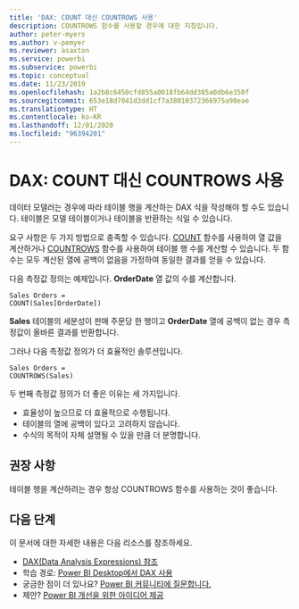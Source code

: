```yaml
---
title: 'DAX: COUNT 대신 COUNTROWS 사용'
description: COUNTROWS 함수를 사용할 경우에 대한 지침입니다.
author: peter-myers
ms.author: v-pemyer
ms.reviewer: asaxton
ms.service: powerbi
ms.subservice: powerbi
ms.topic: conceptual
ms.date: 11/23/2019
ms.openlocfilehash: 1a2b8c6450cfd855a0018fb64dd385a0db6e350f
ms.sourcegitcommit: 653e18d7041d3dd1cf7a38010372366975a98eae
ms.translationtype: HT
ms.contentlocale: ko-KR
ms.lasthandoff: 12/01/2020
ms.locfileid: "96394201"
---
```

# <a name="dax-use-countrows-instead-of-count"></a>DAX: COUNT 대신 COUNTROWS 사용

데이터 모델러는 경우에 따라 테이블 행을 계산하는 DAX 식을 작성해야 할 수도 있습니다. 테이블은 모델 테이블이거나 테이블을 반환하는 식일 수 있습니다.

요구 사항은 두 가지 방법으로 충족할 수 있습니다. [COUNT](/dax/count-function-dax) 함수를 사용하여 열 값을 계산하거나 [COUNTROWS](/dax/countrows-function-dax) 함수를 사용하여 테이블 행 수를 계산할 수 있습니다. 두 함수는 모두 계산된 열에 공백이 없음을 가정하여 동일한 결과를 얻을 수 있습니다.

다음 측정값 정의는 예제입니다. **OrderDate** 열 값의 수를 계산합니다.

```dax
Sales Orders =
COUNT(Sales[OrderDate])
```

**Sales** 테이블의 세분성이 판매 주문당 한 행이고 **OrderDate** 열에 공백이 없는 경우 측정값이 올바른 결과를 반환합니다.

그러나 다음 측정값 정의가 더 효율적인 솔루션입니다.

```dax
Sales Orders =
COUNTROWS(Sales)
```

두 번째 측정값 정의가 더 좋은 이유는 세 가지입니다.

- 효율성이 높으므로 더 효율적으로 수행됩니다.
- 테이블의 열에 공백이 있다고 고려하지 않습니다.
- 수식의 목적이 자체 설명될 수 있을 만큼 더 분명합니다.

## <a name="recommendation"></a>권장 사항

테이블 행을 계산하려는 경우 항상 COUNTROWS 함수를 사용하는 것이 좋습니다.

## <a name="next-steps"></a>다음 단계

이 문서에 대한 자세한 내용은 다음 리소스를 참조하세요.

- [DAX(Data Analysis Expressions) 참조](/dax/)
- 학습 경로: [Power BI Desktop에서 DAX 사용](/learn/paths/dax-power-bi/)
- 궁금한 점이 더 있나요? [Power BI 커뮤니티에 질문합니다.](https://community.powerbi.com/)
- 제안? [Power BI 개선을 위한 아이디어 제공](https://ideas.powerbi.com)